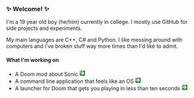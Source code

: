 ### ✨ Welcome! ✨
I'm a 19 year old boy (he/him) currently in college. I mostly use GitHub for side projects and experiments.

My main languages are C++, C# and Python.
I like messing around with computers and I've broken stuff way more times than I'd like to admit.

#### What I'm working on
- A Doom mod about Sonic [![Sonic: Lock & Load](https://github.com/SpeedStriker243/SpeedStriker243/raw/main/NextButton.png "Sonic: Lock & Load")](https://github.com/SpeedStriker243/Sonic-LockandLoad)
- A command line application that feels like an OS [![EsosCMD](https://github.com/SpeedStriker243/SpeedStriker243/raw/main/NextButton.png "EsosCMD")](https://github.com/SpeedStriker243/EsosCMD)
- A launcher for Doom that gets you playing in less than ten seconds [![Instant Doom](https://github.com/SpeedStriker243/SpeedStriker243/raw/main/NextButton.png "Instant Doom")](https://github.com/SpeedStriker243/Instant-Doom)
